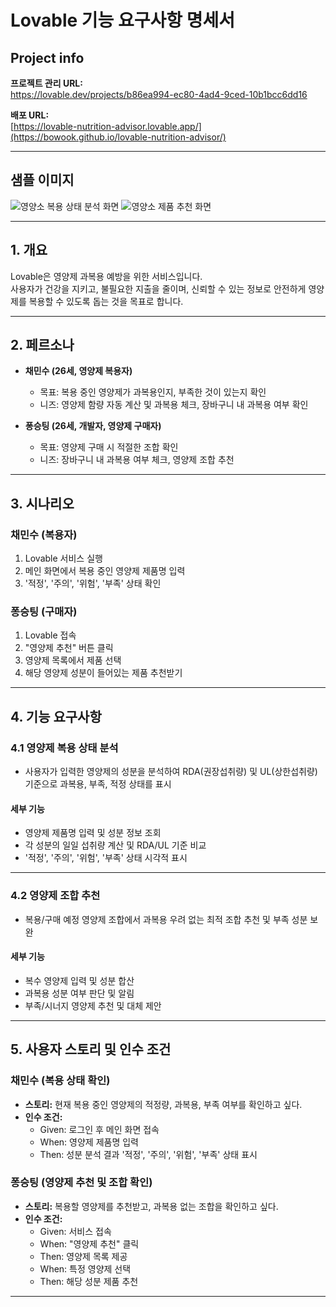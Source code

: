 # Lovable 기능 요구사항 명세서

## Project info

**프로젝트 관리 URL:**  
<https://lovable.dev/projects/b86ea994-ec80-4ad4-9ced-10b1bcc6dd16>

**배포 URL:**  
[https://lovable-nutrition-advisor.lovable.app/](https://bowook.github.io/lovable-nutrition-advisor/)

---

## 샘플 이미지

![영양소 복용 상태 분석 화면](https://github.com/user-attachments/assets/d372d1a4-a1cb-4eaa-94ef-16c36e7e5444)
![영양소 제품 추천 화면](https://github.com/user-attachments/assets/4e3c1013-4738-481c-9e11-db70e8cc2bf9)

---

## 1. 개요

Lovable은 영양제 과복용 예방을 위한 서비스입니다.  
사용자가 건강을 지키고, 불필요한 지출을 줄이며, 신뢰할 수 있는 정보로 안전하게 영양제를 복용할 수 있도록 돕는 것을 목표로 합니다.

---

## 2. 페르소나

- **채민수 (26세, 영양제 복용자)**
    - 목표: 복용 중인 영양제가 과복용인지, 부족한 것이 있는지 확인
    - 니즈: 영양제 함량 자동 계산 및 과복용 체크, 장바구니 내 과복용 여부 확인

- **퐁승팅 (26세, 개발자, 영양제 구매자)**
    - 목표: 영양제 구매 시 적절한 조합 확인
    - 니즈: 장바구니 내 과복용 여부 체크, 영양제 조합 추천

---

## 3. 시나리오

### 채민수 (복용자)
1. Lovable 서비스 실행
2. 메인 화면에서 복용 중인 영양제 제품명 입력
3. '적정', '주의', '위험', '부족' 상태 확인

### 퐁승팅 (구매자)
1. Lovable 접속
2. "영양제 추천" 버튼 클릭
3. 영양제 목록에서 제품 선택
4. 해당 영양제 성분이 들어있는 제품 추천받기

---

## 4. 기능 요구사항

### 4.1 영양제 복용 상태 분석

- 사용자가 입력한 영양제의 성분을 분석하여 RDA(권장섭취량) 및 UL(상한섭취량) 기준으로 과복용, 부족, 적정 상태를 표시

#### 세부 기능
- 영양제 제품명 입력 및 성분 정보 조회
- 각 성분의 일일 섭취량 계산 및 RDA/UL 기준 비교
- '적정', '주의', '위험', '부족' 상태 시각적 표시

---

### 4.2 영양제 조합 추천

- 복용/구매 예정 영양제 조합에서 과복용 우려 없는 최적 조합 추천 및 부족 성분 보완

#### 세부 기능
- 복수 영양제 입력 및 성분 합산
- 과복용 성분 여부 판단 및 알림
- 부족/시너지 영양제 추천 및 대체 제안

---

## 5. 사용자 스토리 및 인수 조건

### 채민수 (복용 상태 확인)

- **스토리:** 현재 복용 중인 영양제의 적정량, 과복용, 부족 여부를 확인하고 싶다.
- **인수 조건:**  
    - Given: 로그인 후 메인 화면 접속  
    - When: 영양제 제품명 입력  
    - Then: 성분 분석 결과 '적정', '주의', '위험', '부족' 상태 표시

### 퐁승팅 (영양제 추천 및 조합 확인)

- **스토리:** 복용할 영양제를 추천받고, 과복용 없는 조합을 확인하고 싶다.
- **인수 조건:**  
    - Given: 서비스 접속  
    - When: "영양제 추천" 클릭  
    - Then: 영양제 목록 제공  
    - When: 특정 영양제 선택  
    - Then: 해당 성분 제품 추천

---
